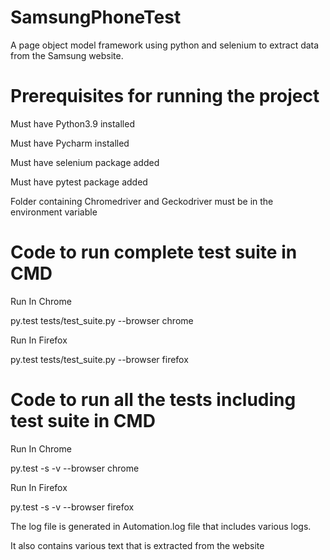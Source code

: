 # SamsungPhoneTest
A page object model framework using python and selenium to extract data from the Samsung website.
# Prerequisites for running the project
Must have Python3.9 installed

Must have Pycharm installed

Must have selenium package added

Must have pytest package added

Folder containing Chromedriver and Geckodriver must be in the environment variable


# Code to run complete test suite in CMD

Run In Chrome

py.test tests/test_suite.py --browser chrome

Run In Firefox

py.test tests/test_suite.py --browser firefox

# Code to run all the tests including test suite in CMD

Run In Chrome

py.test -s -v --browser chrome

Run In Firefox

py.test -s -v --browser firefox

The log file is generated in Automation.log file that includes various logs.

It also contains various text that is extracted from the website
